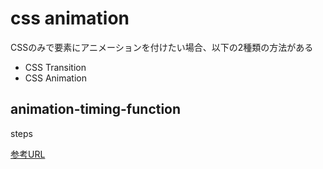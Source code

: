 # css animation

CSSのみで要素にアニメーションを付けたい場合、以下の2種類の方法がある

- CSS Transition
- CSS Animation

## animation-timing-function

steps

[参考URL](https://www.otwo.jp/blog/css_animation_steps/)

